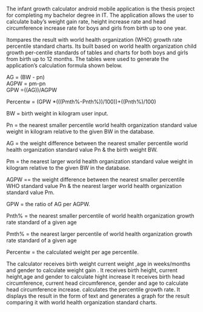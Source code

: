 The infant growth calculator android mobile application is the thesis project for completing my bachelor degree in IT.
The application allows the user to calculate baby’s weight gain rate, height increase rate and head circumference increase rate for boys and girls from birth up to one year.


Itompares the result with world health organization (WHO) growth rate percentile standard charts. 
Its built based on world health organization child growth per-centile standards of tables and charts for both boys and girls from birth up to 12 months. The tables were used to generate the application’s calculation formula shown below.


AG = (BW - pn)							             
AGPW = pm-pn							              
GPW =((AG))/AGPW   

Percentw = (GPW *(((Pmth%-Pnth%))/100))+((Pnth%)/100)		 
 
BW = birth weight in kilogram user input.

Pn = the nearest smaller percentile world health organization standard value weight in kilogram relative to the given BW in the database.

AG = the weight difference between the nearest smaller percentile world health organization standard value Pn & the birth weight BW.

Pm = the nearest larger world health organization standard value weight in kilogram relative to the given BW in the database.

AGPW == the weight difference between the nearest smaller percentile WHO standard value Pn & the nearest larger world health 
organization standard value Pm.

GPW = the ratio of AG per AGPW.

Pnth% = the nearest smaller percentile of world health organization growth rate standard of a given age 

Pmth% = the nearest larger percentile of world health organization growth rate standard of a given age 

Percentw = the calculated weight per age percentile.



The calculator receives birth weight  current weight ,age in weeks/months and gender to calculate weight gain .
It receives birth height, current height,age and gender to calculate hight increase
It receives birth head circumference, current head circumference, gender and age to calculate head circumference increase.
calculates the percentile growth rate. 
It displays the result in the form of text and generates a graph  for the result comparing it with  world health organization standard charts.

